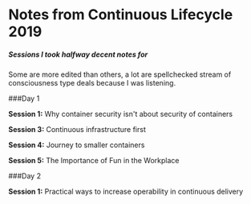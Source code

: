# Notes from Continuous Lifecycle 2019
##### Sessions I took halfway decent notes for
Some are more edited than others, a lot are spellchecked stream of consciousness type deals because I was listening.

###Day 1

**Session 1:**
Why container security isn't about security of containers

**Session 3:**
Continuous infrastructure first

**Session 4:**
Journey to smaller containers

**Session 5:**
The Importance of Fun in the Workplace

###Day 2

**Session 1:**
Practical ways to increase operability in continuous delivery
